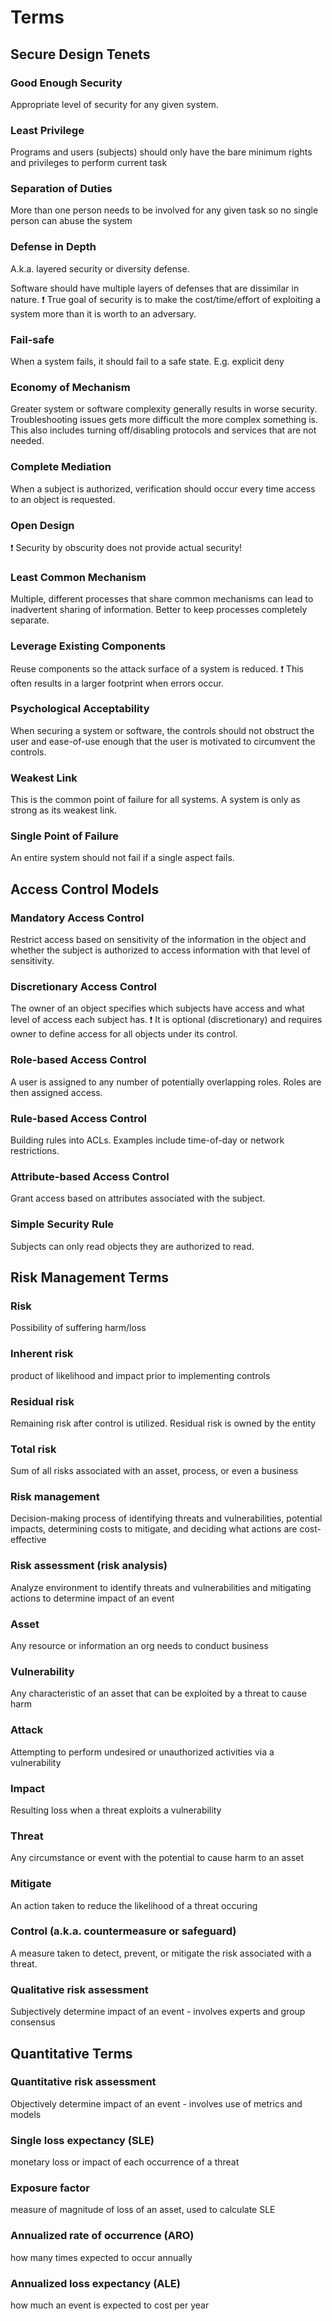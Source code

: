 # Terms

## Secure Design Tenets

### Good Enough Security

Appropriate level of security for any given system.

### Least Privilege

Programs and users (subjects) should only have the bare minimum rights and privileges to perform current task

### Separation of Duties

More than one person needs to be involved for any given task so no single person can abuse the system

### Defense in Depth

A.k.a. layered security or diversity defense.

Software should have multiple layers of defenses that are dissimilar in nature. ❗ True goal of security is to make the cost/time/effort of exploiting a system more than it is worth to an adversary.

### Fail-safe

When a system fails, it should fail to a safe state. E.g. explicit deny

### Economy of Mechanism

Greater system or software complexity generally results in worse security. Troubleshooting issues gets more difficult the more complex something is. This also includes turning off/disabling protocols and services that are not needed.

### Complete Mediation

When a subject is authorized, verification should occur every time access to an object is requested.

### Open Design

❗ Security by obscurity does not provide actual security!

### Least Common Mechanism

Multiple, different processes that share common mechanisms can lead to inadvertent sharing of information. Better to keep processes completely separate.

### Leverage Existing Components

Reuse components so the attack surface of a system is reduced. ❗ This often results in a larger footprint when errors occur.

### Psychological Acceptability

When securing a system or software, the controls should not obstruct the user and ease-of-use enough that the user is motivated to circumvent the controls.

### Weakest Link

This is the common point of failure for all systems. A system is only as strong as its weakest link.

### Single Point of Failure

An entire system should not fail if a single aspect fails.

## Access Control Models

### Mandatory Access Control

Restrict access based on sensitivity of the information in the object and whether the subject is authorized to access information with that level of sensitivity.

### Discretionary Access Control

The owner of an object specifies which subjects have access and what level of access each subject has.
❗ It is optional (discretionary) and requires owner to define access for all objects under its control.

### Role-based Access Control

A user is assigned to any number of potentially overlapping roles. Roles are then assigned access.

### Rule-based Access Control

Building rules into ACLs. Examples include time-of-day or network restrictions.

### Attribute-based Access Control

Grant access based on attributes associated with the subject.

### Simple Security Rule

Subjects can only read objects they are authorized to read.

## Risk Management Terms

### Risk

Possibility of suffering harm/loss

### Inherent risk

product of likelihood and impact prior to implementing controls

### Residual risk

Remaining risk after control is utilized. Residual risk is owned by the entity

### Total risk

Sum of all risks associated with an asset, process, or even a business

### Risk management

Decision-making process of identifying threats and vulnerabilities, potential impacts, determining costs to mitigate, and deciding what actions are cost-effective

### Risk assessment (risk analysis)

Analyze environment to identify threats and vulnerabilities and mitigating actions to determine impact of an event

### Asset

Any resource or information an org needs to conduct business

### Vulnerability

Any characteristic of an asset that can be exploited by a threat to cause harm

### Attack

Attempting to perform undesired or unauthorized activities via a vulnerability

### Impact

Resulting loss when a threat exploits a vulnerability

### Threat

Any circumstance or event with the potential to cause harm to an asset

### Mitigate

An action taken to reduce the likelihood of a threat occuring

### Control (a.k.a. countermeasure or safeguard)

A measure taken to detect, prevent, or mitigate the risk associated with a threat.

### Qualitative risk assessment

Subjectively determine impact of an event - involves experts and group consensus

## Quantitative Terms

### Quantitative risk assessment

Objectively determine impact of an event - involves use of metrics and models

### Single loss expectancy (SLE)

monetary loss or impact of each occurrence of a threat

### Exposure factor

measure of magnitude of loss of an asset, used to calculate SLE

### Annualized rate of occurrence (ARO)

how many times expected to occur annually

### Annualized loss expectancy (ALE)

how much an event is expected to cost per year
